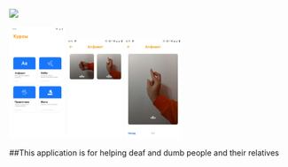 
![](https://sun9-31.userapi.com/impf/yeb1p9-4rcP0bQolT-dzkt-yBkDno38118Zkow/xCHT2WnrEjA.jpg?size=1920x600&quality=96&proxy=1&sign=e4420927543a1d8ced0852ee9ccbb7ff&type=album)

<img src="/screenshots/Android_Mobile__2.png" width="20%"></img>
<img src="/screenshots/photo_2020-12-09_22-14-54.jpg" width="20%"></img>
<img src="/screenshots/photo_2020-12-09_22-14-50.jpg" width="20%"></img>

##This application is for helping deaf and dumb people and their relatives

